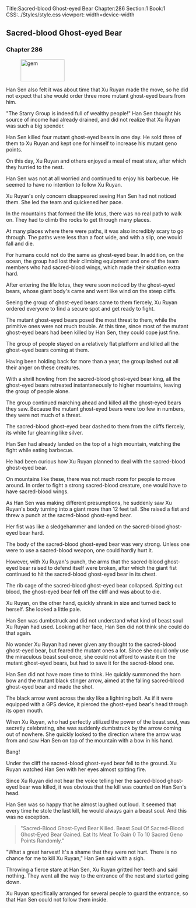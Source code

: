 Title:Sacred-blood Ghost-eyed Bear 
Chapter:286 
Section:1 
Book:1 
CSS:../Styles/style.css 
viewport: width=device-width
  
## Sacred-blood Ghost-eyed Bear
### Chapter 286 
<figure>
	<img src="../Images/gem.gif" alt="gem" id="gem" width="120" height="60" />
</figure>
  

  
  Han Sen also felt it was about time that Xu Ruyan made the move, so he did not expect that she would order three more mutant ghost-eyed bears from him.

"The Starry Group is indeed full of wealthy people!" Han Sen thought his source of income had already drained, and did not realize that Xu Ruyan was such a big spender.

Han Sen killed four mutant ghost-eyed bears in one day. He sold three of them to Xu Ruyan and kept one for himself to increase his mutant geno points.

On this day, Xu Ruyan and others enjoyed a meal of meat stew, after which they hurried to the nest.

Han Sen was not at all worried and continued to enjoy his barbecue. He seemed to have no intention to follow Xu Ruyan.

Xu Ruyan's only concern disappeared seeing Han Sen had not noticed them. She led the team and quickened her pace.

In the mountains that formed the life lotus, there was no real path to walk on. They had to climb the rocks to get through many places.

At many places where there were paths, it was also incredibly scary to go through. The paths were less than a foot wide, and with a slip, one would fall and die.

For humans could not do the same as ghost-eyed bear. In addition, on the ocean, the group had lost their climbing equipment and one of the team members who had sacred-blood wings, which made their situation extra hard.

After entering the life lotus, they were soon noticed by the ghost-eyed bears, whose giant body's came and went like wind on the steep cliffs.

Seeing the group of ghost-eyed bears came to them fiercely, Xu Ruyan ordered everyone to find a secure spot and get ready to fight.

The mutant ghost-eyed bears posed the most threat to them, while the primitive ones were not much trouble. At this time, since most of the mutant ghost-eyed bears had been killed by Han Sen, they could cope just fine.

The group of people stayed on a relatively flat platform and killed all the ghost-eyed bears coming at them.

Having been holding back for more than a year, the group lashed out all their anger on these creatures.

With a shrill howling from the sacred-blood ghost-eyed bear king, all the ghost-eyed bears retreated instantaneously to higher mountains, leaving the group of people alone.

The group continued marching ahead and killed all the ghost-eyed bears they saw. Because the mutant ghost-eyed bears were too few in numbers, they were not much of a threat.

The sacred-blood ghost-eyed bear dashed to them from the cliffs fiercely, its white fur gleaming like silver.

Han Sen had already landed on the top of a high mountain, watching the fight while eating barbecue.

He had been curious how Xu Ruyan planned to deal with the sacred-blood ghost-eyed bear.

On mountains like these, there was not much room for people to move around. In order to fight a strong sacred-blood creature, one would have to have sacred-blood wings.

As Han Sen was making different presumptions, he suddenly saw Xu Ruyan's body turning into a giant more than 12 feet tall. She raised a fist and threw a punch at the sacred-blood ghost-eyed bear.

Her fist was like a sledgehammer and landed on the sacred-blood ghost-eyed bear hard.

The body of the sacred-blood ghost-eyed bear was very strong. Unless one were to use a sacred-blood weapon, one could hardly hurt it.

However, with Xu Ruyan's punch, the arms that the sacred-blood ghost-eyed bear raised to defend itself were broken, after which the giant fist continued to hit the sacred-blood ghost-eyed bear in its chest.

The rib cage of the sacred-blood ghost-eyed bear collapsed. Spitting out blood, the ghost-eyed bear fell off the cliff and was about to die.

Xu Ruyan, on the other hand, quickly shrank in size and turned back to herself. She looked a little pale.

Han Sen was dumbstruck and did not understand what kind of beast soul Xu Ruyan had used. Looking at her face, Han Sen did not think she could do that again.

No wonder Xu Ruyan had never given any thought to the sacred-blood ghost-eyed bear, but feared the mutant ones a lot. Since she could only use the miraculous beast soul once, she could not afford to waste it on the mutant ghost-eyed bears, but had to save it for the sacred-blood one.

Han Sen did not have more time to think. He quickly summoned the horn bow and the mutant black stinger arrow, aimed at the falling sacred-blood ghost-eyed bear and made the shot.

The black arrow went across the sky like a lightning bolt. As if it were equipped with a GPS device, it pierced the ghost-eyed bear's head through its open mouth.

When Xu Ruyan, who had perfectly utilized the power of the beast soul, was secretly celebrating, she was suddenly dumbstruck by the arrow coming out of nowhere. She quickly looked to the direction where the arrow was from and saw Han Sen on top of the mountain with a bow in his hand.

Bang!

Under the cliff the sacred-blood ghost-eyed bear fell to the ground. Xu Ruyan watched Han Sen with her eyes almost spitting fire.

Since Xu Ruyan did not hear the voice telling her the sacred-blood ghost-eyed bear was killed, it was obvious that the kill was counted on Han Sen's head.

Han Sen was so happy that he almost laughed out loud. It seemed that every time he stole the last kill, he would always gain a beast soul. And this was no exception.

> "Sacred-Blood Ghost-Eyed Bear Killed. Beast Soul Of Sacred-Blood Ghost-Eyed Bear Gained. Eat Its Meat To Gain 0 To 10 Sacred Geno Points Randomly."

"What a great harvest! It's a shame that they were not hurt. There is no chance for me to kill Xu Ruyan," Han Sen said with a sigh.

Throwing a fierce stare at Han Sen, Xu Ruyan gritted her teeth and said nothing. They went all the way to the entrance of the nest and started going down.

Xu Ruyan specifically arranged for several people to guard the entrance, so that Han Sen could not follow them inside.
